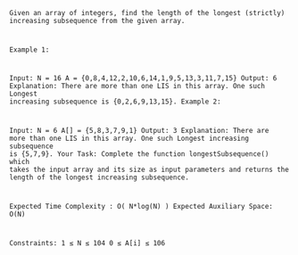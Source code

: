 <code>
  
  Given an array of integers, find the length of the longest (strictly) increasing subsequence from the given array.

Example 1:

Input:
N = 16
A = {0,8,4,12,2,10,6,14,1,9,5,13,3,11,7,15}
Output: 
6
Explanation:
There are more than one LIS in this array. One such Longest increasing subsequence is {0,2,6,9,13,15}.
Example 2:

Input:
N = 6
A[] = {5,8,3,7,9,1}
Output: 
3
Explanation:
There are more than one LIS in this array.  One such Longest increasing subsequence is {5,7,9}.
Your Task:
Complete the function longestSubsequence() which takes the input array and its size as input parameters and returns the length of the longest increasing subsequence.

Expected Time Complexity : O( N*log(N) )
Expected Auxiliary Space: O(N)

Constraints:
1 ≤ N ≤ 104
0 ≤ A[i] ≤ 106


</code>
